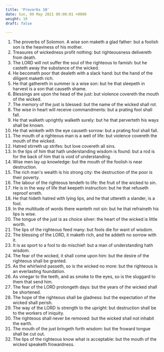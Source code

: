 ```yaml
---
title: 'Proverbs 10'
date: Sun, 09 May 2021 00:00:01 +0000
weight: 10
draft: false
  
---
```


1. The proverbs of Solomon. A wise son maketh a glad father: but a foolish son is the heaviness of his mother.
2. Treasures of wickedness profit nothing: but righteousness delivereth from death.
3. The LORD will not suffer the soul of the righteous to famish: but he casteth away the substance of the wicked.
4. He becometh poor that dealeth with a slack hand: but the hand of the diligent maketh rich.
5. He that gathereth in summer is a wise son: but he that sleepeth in harvest is a son that causeth shame.
6. Blessings are upon the head of the just: but violence covereth the mouth of the wicked.
7. The memory of the just is blessed: but the name of the wicked shall rot.
8. The wise in heart will receive commandments: but a prating fool shall fall.
9. He that walketh uprightly walketh surely: but he that perverteth his ways shall be known.
10. He that winketh with the eye causeth sorrow: but a prating fool shall fall.
11. The mouth of a righteous man is a well of life: but violence covereth the mouth of the wicked.
12. Hatred stirreth up strifes: but love covereth all sins.
13. In the lips of him that hath understanding wisdom is found: but a rod is for the back of him that is void of understanding.
14. Wise men lay up knowledge: but the mouth of the foolish is near destruction.
15. The rich man's wealth is his strong city: the destruction of the poor is their poverty.
16. The labour of the righteous tendeth to life: the fruit of the wicked to sin.
17. He is in the way of life that keepeth instruction: but he that refuseth reproof erreth.
18. He that hideth hatred with lying lips, and he that uttereth a slander, is a fool.
19. In the multitude of words there wanteth not sin: but he that refraineth his lips is wise.
20. The tongue of the just is as choice silver: the heart of the wicked is little worth.
21. The lips of the righteous feed many: but fools die for want of wisdom.
22. The blessing of the LORD, it maketh rich, and he addeth no sorrow with it.
23. It is as sport to a fool to do mischief: but a man of understanding hath wisdom.
24. The fear of the wicked, it shall come upon him: but the desire of the righteous shall be granted.
25. As the whirlwind passeth, so is the wicked no more: but the righteous is an everlasting foundation.
26. As vinegar to the teeth, and as smoke to the eyes, so is the sluggard to them that send him.
27. The fear of the LORD prolongeth days: but the years of the wicked shall be shortened.
28. The hope of the righteous shall be gladness: but the expectation of the wicked shall perish.
29. The way of the LORD is strength to the upright: but destruction shall be to the workers of iniquity.
30. The righteous shall never be removed: but the wicked shall not inhabit the earth.
31. The mouth of the just bringeth forth wisdom: but the froward tongue shall be cut out.
32. The lips of the righteous know what is acceptable: but the mouth of the wicked speaketh frowardness.
